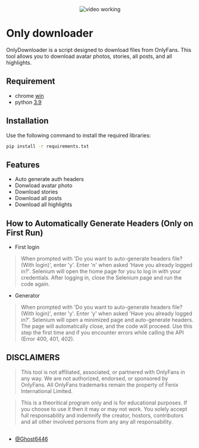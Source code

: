 <p align="center">
	<img src="Src/Assets/min_logo.png" style="max-width: 55%;" alt="video working" />
</p>

# Only downloader
OnlyDownloader is a script designed to download files from OnlyFans. This tool allows you to download avatar photos, stories, all posts, and all highlights.

## Requirement
* chrome [win](https://www.google.it/intl/it/chrome/)
* python [3.9](https://www.python.org/downloads/release/python-390/)

## Installation
Use the following command to install the required libraries:

```bash
pip install -r requirements.txt
```

## Features
* Auto generate auth headers
* Donwload avatar photo
* Download stories
* Download all posts
* Download all highlights

## How to Automatically Generate Headers (Only on First Run)

- First login
> When prompted with 'Do you want to auto-generate headers file? (With login)', enter 'y'.
> Enter 'n' when asked 'Have you already logged in?'.
> Selenium will open the home page for you to log in with your credentials.
> After logging in, close the Selenium page and run the code again.

- Generator
> When prompted with 'Do you want to auto-generate headers file? (With login)', enter 'y'.
> Enter 'y' when asked 'Have you already logged in?'.
> Selenium will open a minimized page and auto-generate headers.
> The page will automatically close, and the code will proceed.
> Use this step the first time and if you encounter errors while calling the API (Error 400, 401, 402).

## DISCLAIMERS
> This tool is not affiliated, associated, or partnered with OnlyFans in any way. We are not authorized, endorsed, or sponsored by OnlyFans. All OnlyFans trademarks remain the property of Fenix International Limited.

> This is a theoritical program only and is for educational purposes. If you choose to use it then it may or may not work. You solely accept full responsability and indemnify the creator, hostors, contributors and all other involved persons from any any all responsability.

##
- [@Ghost6446](https://www.github.com/Ghost6446)
